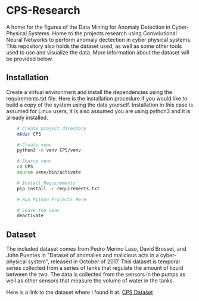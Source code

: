 # CPS-Research
A home for the figures of the Data Mining for Anomaly Detection in Cyber-Physical Systems. Home to the projects research using Convolutional Neural Networks to perform anomaly dectection in cyber physical systems. This repository also holds the dataset used, as well as some other tools used to use and visualize the data. More information about the dataset will be provided below.

## Installation
Create a virtual environment and install the dependencies using the requirements.txt file. Here is the installation procedure if you would like to build a copy of the system using the data yourself. Installation in this case is assumed for Linux users, it is also assumed you are using python3 and it is already installed.

```bash
    # Create project directory
    mkdir CPS

    # Create venv
    python3 -m venv CPS/venv

    # Source venv
    cd CPS
    source venv/bin/activate

    # Install Requirements
    pip install -r requirements.txt

    # Run Python Projects Here

    # Leave the venv
    deactivate
```


## Dataset
The included dataset comes from Pedro Merino Laso, David Brosset, and John Puentes in "Dataset of anomalies and malicious acts in a cyber-physical system", released in October of 2017. This dataset is temporal series collected from a series of tanks that regulate the amount of liquid between the two. The data is collected from the sensors in the pumps as well as other sensors that measure the volume of water in the tanks. 

Here is a link to the dataset where I found it at.
[CPS Dataset](https://www.sciencedirect.com/science/article/pii/S2352340917303402?via%3Dihub)